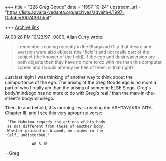 +++
title = "228 Greg Goode"
date = "1997-10-24"
upstream_url = "https://lists.advaita-vedanta.org/archives/advaita-l/1997-October/007436.html"

+++
[Archive link](https://lists.advaita-vedanta.org/archives/advaita-l/1997-October/007436.html)

At 03:28 PM 10/23/97 -0800, Allan Curry wrote:

>I remember reading recently in the Bhagavad Gita that
>desire and aversion were also objects (the "field") and
>not really part of the subject (the knower of the field).
>If the ego and desire/aversion are both objects then
>they have no more to do with me than this computer
>screen and I would already be free of them, is that right?

Just last night I was thinking of another way to think
about the unimportance of the ego.  The arising of the Greg
Goode ego is no more a part of who I really am than the
arising of someone ELSE'S ego.  Greg's body/mind/ego has
no more to do with Greg's real *I* than the man-in-the-street's
body/mind/ego.

Then, lo and behold, this morning I was reading the
ASHTAVAKRA GITA, Chapter III, and I see this very apropriate
verse:

     "The Mahatma regards the actions of his body
     as not different from those of another body.
     Whether praised or blamed, he abides in the
     Self, undisturbed."

                AG 3.10

--Greg

